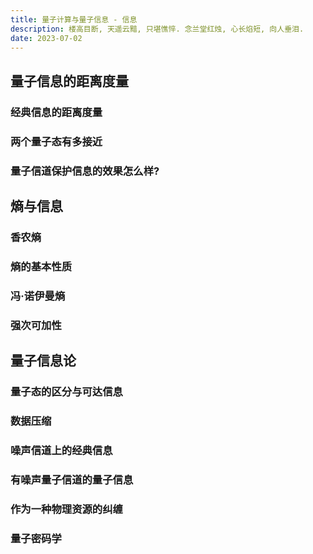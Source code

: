 ```yaml
---
title: 量子计算与量子信息 - 信息
description: 楼高目断, 天遥云黯, 只堪憔悴. 念兰堂红烛, 心长焰短, 向人垂泪.
date: 2023-07-02
---
```


## 量子信息的距离度量

### 经典信息的距离度量

### 两个量子态有多接近

### 量子信道保护信息的效果怎么样?

## 熵与信息

### 香农熵

### 熵的基本性质

### 冯·诺伊曼熵

### 强次可加性

## 量子信息论

### 量子态的区分与可达信息

### 数据压缩

### 噪声信道上的经典信息

### 有噪声量子信道的量子信息

### 作为一种物理资源的纠缠

### 量子密码学
